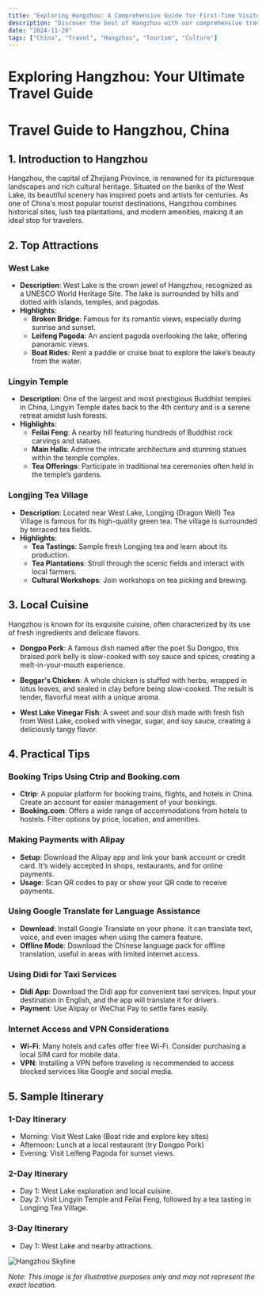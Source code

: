 ```yaml
---
title: "Exploring Hangzhou: A Comprehensive Guide for First-Time Visitors"
description: "Discover the best of Hangzhou with our comprehensive travel guide. Explore top attractions, savor local cuisine, and get insider tips for an unforgettable Chinese adventure."
date: "2024-11-20"
tags: ["China", "Travel", "Hangzhou", "Tourism", "Culture"]
---
```


# Exploring Hangzhou: Your Ultimate Travel Guide

# Travel Guide to Hangzhou, China

## 1. Introduction to Hangzhou
Hangzhou, the capital of Zhejiang Province, is renowned for its picturesque landscapes and rich cultural heritage. Situated on the banks of the West Lake, its beautiful scenery has inspired poets and artists for centuries. As one of China's most popular tourist destinations, Hangzhou combines historical sites, lush tea plantations, and modern amenities, making it an ideal stop for travelers.

## 2. Top Attractions

### West Lake
- **Description**: West Lake is the crown jewel of Hangzhou, recognized as a UNESCO World Heritage Site. The lake is surrounded by hills and dotted with islands, temples, and pagodas.
- **Highlights**:
  - **Broken Bridge**: Famous for its romantic views, especially during sunrise and sunset.
  - **Leifeng Pagoda**: An ancient pagoda overlooking the lake, offering panoramic views.
  - **Boat Rides**: Rent a paddle or cruise boat to explore the lake’s beauty from the water.

### Lingyin Temple
- **Description**: One of the largest and most prestigious Buddhist temples in China, Lingyin Temple dates back to the 4th century and is a serene retreat amidst lush forests.
- **Highlights**:
  - **Feilai Feng**: A nearby hill featuring hundreds of Buddhist rock carvings and statues.
  - **Main Halls**: Admire the intricate architecture and stunning statues within the temple complex.
  - **Tea Offerings**: Participate in traditional tea ceremonies often held in the temple’s gardens.

### Longjing Tea Village
- **Description**: Located near West Lake, Longjing (Dragon Well) Tea Village is famous for its high-quality green tea. The village is surrounded by terraced tea fields.
- **Highlights**:
  - **Tea Tastings**: Sample fresh Longjing tea and learn about its production.
  - **Tea Plantations**: Stroll through the scenic fields and interact with local farmers.
  - **Cultural Workshops**: Join workshops on tea picking and brewing.

## 3. Local Cuisine
Hangzhou is known for its exquisite cuisine, often characterized by its use of fresh ingredients and delicate flavors.

- **Dongpo Pork**: A famous dish named after the poet Su Dongpo, this braised pork belly is slow-cooked with soy sauce and spices, creating a melt-in-your-mouth experience.
  
- **Beggar's Chicken**: A whole chicken is stuffed with herbs, wrapped in lotus leaves, and sealed in clay before being slow-cooked. The result is tender, flavorful meat with a unique aroma.
  
- **West Lake Vinegar Fish**: A sweet and sour dish made with fresh fish from West Lake, cooked with vinegar, sugar, and soy sauce, creating a deliciously tangy flavor.

## 4. Practical Tips

### Booking Trips Using Ctrip and Booking.com
- **Ctrip**: A popular platform for booking trains, flights, and hotels in China. Create an account for easier management of your bookings.
- **Booking.com**: Offers a wide range of accommodations from hotels to hostels. Filter options by price, location, and amenities.

### Making Payments with Alipay
- **Setup**: Download the Alipay app and link your bank account or credit card. It’s widely accepted in shops, restaurants, and for online payments.
- **Usage**: Scan QR codes to pay or show your QR code to receive payments.

### Using Google Translate for Language Assistance
- **Download**: Install Google Translate on your phone. It can translate text, voice, and even images when using the camera feature.
- **Offline Mode**: Download the Chinese language pack for offline translation, useful in areas with limited internet access.

### Using Didi for Taxi Services
- **Didi App**: Download the Didi app for convenient taxi services. Input your destination in English, and the app will translate it for drivers.
- **Payment**: Use Alipay or WeChat Pay to settle fares easily.

### Internet Access and VPN Considerations
- **Wi-Fi**: Many hotels and cafes offer free Wi-Fi. Consider purchasing a local SIM card for mobile data.
- **VPN**: Installing a VPN before traveling is recommended to access blocked services like Google and social media.

## 5. Sample Itinerary

### 1-Day Itinerary
- Morning: Visit West Lake (Boat ride and explore key sites)
- Afternoon: Lunch at a local restaurant (try Dongpo Pork)
- Evening: Visit Leifeng Pagoda for sunset views.

### 2-Day Itinerary
- Day 1: West Lake exploration and local cuisine.
- Day 2: Visit Lingyin Temple and Feilai Feng, followed by a tea tasting in Longjing Tea Village.

### 3-Day Itinerary
- Day 1: West Lake and nearby attractions.

<img src="https://source.unsplash.com/1600x900/?Hangzhou,cityscape" alt="Hangzhou Skyline" loading="lazy">

*Note: This image is for illustrative purposes only and may not represent the exact location.*

